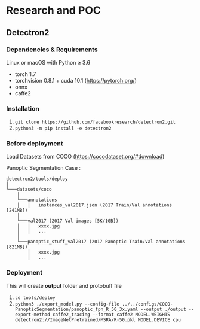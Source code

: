 # Research and POC

## Detectron2

### Dependencies & Requirements

Linux or macOS with Python ≥ 3.6

- torch 1.7
- torchvision 0.8.1 + cuda 10.1 (https://pytorch.org/)
- onnx
- caffe2

### Installation

1. `git clone https://github.com/facebookresearch/detectron2.git`
2. `python3 -m pip install -e detectron2`

### Before deployment

Load Datasets from COCO (https://cocodataset.org/#download)

Panoptic Segmentation Case :

```
detectron2/tools/deploy
│
└───datasets/coco
    │
    └───annotations
    │   │   instances_val2017.json (2017 Train/Val annotations [241MB])
    │   
    └───val2017 (2017 Val images [5K/1GB])
    │   │   xxxx.jpg
    │   │   ...
    │
    └───panoptic_stuff_val2017 (2017 Panoptic Train/Val annotations [821MB])
        │   xxxx.jpg
        │   ...

```

### Deployment

This will create **output** folder and protobuff file

1. `cd tools/deploy`
2. ```python3 ./export_model.py --config-file ../../configs/COCO-PanopticSegmentation/panoptic_fpn_R_50_3x.yaml --output ./output --export-method caffe2_tracing --format caffe2 MODEL.WEIGHTS detectron2://ImageNetPretrained/MSRA/R-50.pkl MODEL.DEVICE cpu```
